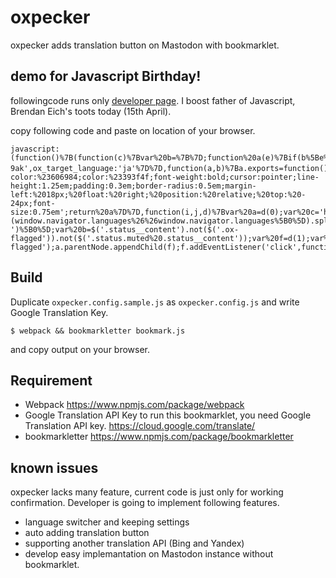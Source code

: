 # oxpecker
oxpecker adds translation button on Mastodon with bookmarklet.

## demo for Javascript Birthday!
followingcode runs only [developer page](https://ostatus.taiyolab.com/@t_trace).
I boost father of Javascript, Brendan Eich's toots today (15th April).

copy following code and paste on location of your browser.
```
javascript:(function()%7B(function(c)%7Bvar%20b=%7B%7D;function%20a(e)%7Bif(b%5Be%5D)%7Breturn%20b%5Be%5D.exports%7Dvar%20d=b%5Be%5D=%7Bi:e,l:false,exports:%7B%7D%7D;c%5Be%5D.call(d.exports,d,d.exports,a);d.l=true;return%20d.exports%7Da.m=c;a.c=b;a.i=function(a)%7Breturn%20a%7D;a.d=function(b,c,d)%7Bif(!a.o(b,c))%7BObject.defineProperty(b,c,%7Bconfigurable:false,enumerable:true,get:d%7D)%7D%7D;a.n=function(b)%7Bvar%20c=b%26%26b.__esModule%3Ffunction%20a()%7Breturn%20b%5B'default'%5D%7D:function%20a()%7Breturn%20b%7D;a.d(c,'a',c);return%20c%7D;a.o=function(a,b)%7Breturn%20Object.prototype.hasOwnProperty.call(a,b)%7D;a.p='';return%20a(a.s=2)%7D(%5Bfunction(a,b)%7Ba.exports=%7Bapi_key:'AIzaSyCzYjoqZrHUUUc4A9IKcZdbnaqecDB-9ak',ox_target_language:'ja'%7D%7D,function(a,b)%7Ba.exports=function()%7Bvar%20a=document.createElement('A');a.innerHTML='文/A';a.style.cssText='background-color:%23606984;color:%23393f4f;font-weight:bold;cursor:pointer;line-height:1.25em;padding:0.3em;border-radius:0.5em;margin-left:%2018px;%20float:%20right;%20position:%20relative;%20top:%20-24px;font-size:0.75em';return%20a%7D%7D,function(i,j,d)%7Bvar%20a=d(0);var%20c='https://translation.googleapis.com/language/translate/v2%3Fkey='+a.api_key;var%20g=a.ox_target_language;var%20h=(window.navigator.languages%26%26window.navigator.languages%5B0%5D).split('-')%5B0%5D;var%20b=$('.status__content').not($('.ox-flagged')).not($('.status.muted%20.status__content'));var%20f=d(1);var%20e=f();b.each(function(j)%7Bvar%20a=b%5Bj%5D;var%20h=a.textContent;var%20k='init';var%20f=e.cloneNode(true);var%20d=document.createElement('DIV');d.id='translation_'+Math.round(Math.random()*1e3);var%20i=d.id;a.appendChild(d);a.classList.add('ox-flagged');a.parentNode.appendChild(f);f.addEventListener('click',function()%7Bconsole.log('started');$.ajax(%7Btype:'GET',dataType:'jsonp',url:c,data:%7Bq:h,target:g%7D%7D).then(function(a)%7Bconsole.log(a.data.translations%5B0%5D.translatedText);$('%23'+i).after(a.data.translations%5B0%5D.translatedText)%7D,function()%7Bconsole.log('error')%7D)%7D,false)%7D)%7D%5D))%7D()))
```

## Build
Duplicate `oxpecker.config.sample.js` as `oxpecker.config.js` and write Google Translation Key.

```
$ webpack && bookmarkletter bookmark.js
```

 and copy output on your browser.

## Requirement
- Webpack https://www.npmjs.com/package/webpack
- Google Translation API Key
to run this bookmarklet, you need Google Translation API key.
https://cloud.google.com/translate/
- bookmarkletter https://www.npmjs.com/package/bookmarkletter

## known issues
oxpecker lacks many feature, current code is just only for working confirmation.
Developer is going to implement following features.
- language switcher and keeping settings
- auto adding translation button
- supporting another translation API (Bing and Yandex)
- develop easy implemantation on Mastodon instance without bookmarklet.

